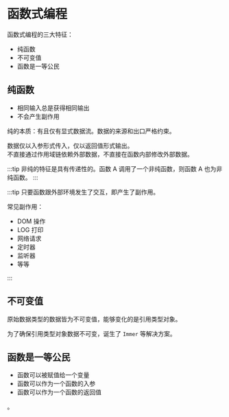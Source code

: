 # 函数式编程

函数式编程的三大特征：

- 纯函数
- 不可变值
- 函数是一等公民

## 纯函数

- 相同输入总是获得相同输出
- 不会产生副作用

纯的本质：有且仅有显式数据流。数据的来源和出口严格约束。  

数据仅以入参形式传入，仅以返回值形式输出。  
不直接通过作用域链依赖外部数据，不直接在函数内部修改外部数据。

:::tip
非纯的特征是具有传递性的。函数 A 调用了一个非纯函数，则函数 A 也为非纯函数。
:::

:::tip
只要函数跟外部环境发生了交互，即产生了副作用。

常见副作用：

- DOM 操作
- LOG 打印
- 网络请求
- 定时器
- 监听器
- 等等

:::

## 不可变值

原始数据类型的数据皆为不可变值，能够变化的是引用类型对象。

为了确保引用类型对象数据不可变，诞生了 `Immer` 等解决方案。

## 函数是一等公民

- 函数可以被赋值给一个变量
- 函数可以作为一个函数的入参
- 函数可以作为一个函数的返回值

。
